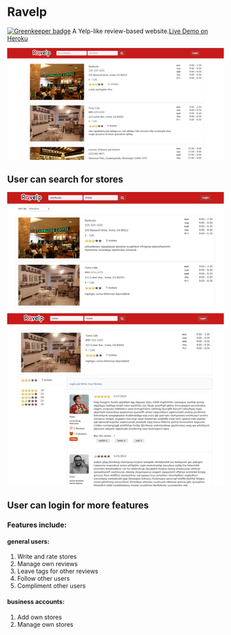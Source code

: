 # Ravelp

[![Greenkeeper badge](https://badges.greenkeeper.io/chunyenHuang/ravelp.svg)](https://greenkeeper.io/)
A Yelp-like review-based website.[Live Demo on Heroku](https://ravelp.herokuapp.com/)  

![Ravelp](https://github.com/chunyenHuang/ravelp/blob/master/screenshots/home.png)

## User can search for stores
![Ravelp](https://github.com/chunyenHuang/ravelp/blob/master/screenshots/search.png)
![Ravelp](https://github.com/chunyenHuang/ravelp/blob/master/screenshots/store-not-login.png)

## User can login for more features
### Features include:
#### general users:  
1. Write and rate stores  
2. Manage own reviews  
3. Leave tags for other reviews  
4. Follow other users  
5. Compliment other users  

#### business accounts:  
1. Add own stores  
2. Manage own stores  
